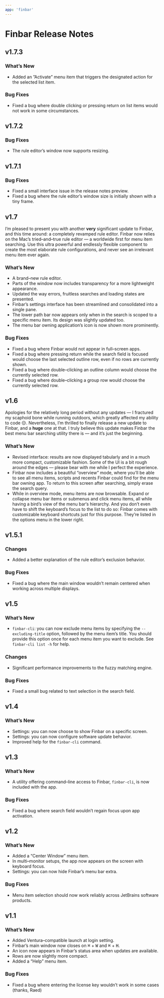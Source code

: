 ```yaml
---
app: 'finbar'
---
```


# Finbar Release Notes

## v1.7.3

### What’s New

- Added an ”Activate” menu item that triggers the designated action for the selected list item.

### Bug Fixes

- Fixed a bug where double clicking or pressing return on list items would not work in some circumstances.

## v1.7.2

### Bug Fixes

- The rule editor’s window now supports resizing.

## v1.7.1

### Bug Fixes

- Fixed a small interface issue in the release notes preview.
- Fixed a bug where the rule editor’s window size is initially shown with a tiny frame.

## v1.7

I’m pleased to present you with another **very** significant update to Finbar, and this time around: a completely revamped rule editor. Finbar now relies on the Mac’s tried–and–true rule editor — a worldwide first for menu item searching. Use this ultra powerful and endlessly flexible component to create the most elaborate rule configurations, and never see an irrelevant menu item ever again.

### What’s New

- A brand–new rule editor.
- Parts of the window now includes transparency for a more lightweight appearance.
- Updated the way errors, fruitless searches and loading states are presented.
- Finbar’s settings interface has been streamlined and consolidated into a single pane.
- The lower path bar now appears only when in the search is scoped to a specific menu item. Its design was slightly updated too.
- The menu bar owning application’s icon is now shown more prominently.

### Bug Fixes

- Fixed a bug where Finbar would not appear in full–screen apps.
- Fixed a bug where pressing return while the search field is focused would choose the last selected outline row, even if no rows are currently shown.
- Fixed a bug where double–clicking an outline column would choose the currently selected row.
- Fixed a bug where double–clicking a group row would choose the currently selected row.

## v1.6

Apologies for the relatively long period without any updates — I fractured my scaphoid bone while running outdoors, which greatly affected my ability to code 😔. Nevertheless, I’m thrilled to finally release a new update to Finbar, and a **huge** one at that. I truly believe this update makes Finbar the best menu bar searching utility there is — and it’s just the beginning.

### What’s New

- Revised interface: results are now displayed tabularly and in a much more compact, customizable fashion. Some of the UI is a bit rough around the edges — please bear with me while I perfect the experience.
- Finbar now includes a beautiful “overview” mode, where you’ll be able to see all menu items, scripts and recents Finbar could find for the menu bar owning app. To return to this screen after searching, simply erase the search query.
- While in overview mode, menu items are now browsable. Expand or collapse menu bar items or submenus and click menu items, all while having a bird’s view of the menu bar‘s hierarchy. And you don’t even have to shift the keyboard’s focus to the list to do so: Finbar comes with customizable keyboard shortcuts just for this purpose. They’re listed in the options menu in the lower right.

## v1.5.1

### Changes

- Added a better explanation of the rule editor’s exclusion behavior.

### Bug Fixes

- Fixed a bug where the main window wouldn’t remain centered when working across multiple displays.

## v1.5

### What’s New

- `finbar-cli`: you can now exclude menu items by specifying the `--excluding-title` option, followed by the menu item’s title. You should provide this option once for each menu item you want to exclude. See `finbar-cli list -h` for help.

### Changes

- Significant performance improvements to the fuzzy matching engine.

### Bug Fixes

- Fixed a small bug related to text selection in the search field.

## v1.4

### What’s New

- Settings: you can now choose to show Finbar on a specific screen.
- Settings: you can now configure software update behavior.
- Improved help for the `finbar-cli` command.

## v1.3

### What’s New

- A utility offering command–line access to Finbar, `finbar-cli`, is now included with the app.

### Bug Fixes

- Fixed a bug where search field wouldn’t regain focus upon app activation.

## v1.2

### What’s New

- Added a “Center Window” menu item.
- In multi–monitor setups, the app now appears on the screen with keyboard focus.
- Settings: you can now hide Finbar’s menu bar extra.

### Bug Fixes

- Menu item selection should now work reliably across JetBrains software products.

## v1.1

### What’s New

- Added Ventura–compatible launch at login setting.
- Finbar’s main window now closes on <kbd>⌘</kbd> + <kbd>W</kbd> and <kbd>⌘</kbd> + <kbd>H</kbd>.
- An icon now appears in Finbar’s status area when updates are available.
- Rows are now slightly more compact.
- Added a “Help” menu item.

### Bug Fixes

- Fixed a bug where entering the license key wouldn’t work in some cases (thanks, Raed)
